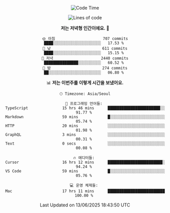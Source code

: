 <div align='center'>
 
<!--START_SECTION:waka-->
![Code Time](http://img.shields.io/badge/Code%20Time-4%2C427%20hrs%2044%20mins-blue)

![Lines of code](https://img.shields.io/badge/%EC%A0%80%EB%8A%94%20%EC%97%AC%ED%83%9C%EA%B9%8C%EC%A7%80%20-1.8%20million%20%EC%A4%84%EC%9D%98%20%EC%BD%94%EB%93%9C%EB%A5%BC%20%EC%9E%91%EC%84%B1%ED%96%88%EC%96%B4%EC%9A%94.-blue)

**저는 저녁형 인간이에요. 🦉** 

```text
🌞 아침                     707 commits         ████░░░░░░░░░░░░░░░░░░░░░   17.53 % 
🌆 낮　                     611 commits         ████░░░░░░░░░░░░░░░░░░░░░   15.15 % 
🌃 저녁                     2440 commits        ███████████████░░░░░░░░░░   60.52 % 
🌙 밤　                     274 commits         ██░░░░░░░░░░░░░░░░░░░░░░░   06.80 % 
```


📊 **저는 이번주를 이렇게 시간을 보냈어요.** 

```text
🕑︎ Timezone: Asia/Seoul

💬 프로그래밍 언어들: 
TypeScript               15 hrs 46 mins      ███████████████████████░░   91.77 % 
Markdown                 59 mins             █░░░░░░░░░░░░░░░░░░░░░░░░   05.74 % 
HTTP                     20 mins             ░░░░░░░░░░░░░░░░░░░░░░░░░   01.98 % 
GraphQL                  3 mins              ░░░░░░░░░░░░░░░░░░░░░░░░░   00.31 % 
Text                     0 secs              ░░░░░░░░░░░░░░░░░░░░░░░░░   00.08 % 

🔥 에디터들: 
Cursor                   16 hrs 12 mins      ████████████████████████░   94.24 % 
VS Code                  59 mins             █░░░░░░░░░░░░░░░░░░░░░░░░   05.76 % 

💻 운영 체제들: 
Mac                      17 hrs 11 mins      █████████████████████████   100.00 % 
```


 Last Updated on 13/06/2025 18:43:50 UTC
<!--END_SECTION:waka-->
 </div>
<!---
Emewjin/Emewjin is a ✨ special ✨ repository because its `README.md` (this file) appears on your GitHub profile.
You can click the Preview link to take a look at your changes.
--->
